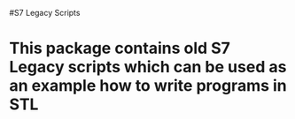 #S7 Legacy Scripts
# This package contains old S7 Legacy scripts which can be used as an example how to write programs in STL
